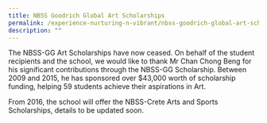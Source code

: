 ```yaml
---
title: NBSS Goodrich Global Art Scholarships
permalink: /experience-nurturing-n-vibrant/nbss-goodrich-global-art-scholarships
description: ""
---
```

<p>The NBSS-GG Art Scholarships have now ceased. On behalf of the student recipients and the school, we would like to thank Mr Chan Chong Beng for his significant contributions through the NBSS-GG Scholarship. Between 2009 and 2015, he has sponsored over $43,000 worth of scholarship funding, helping 59 students achieve their aspirations in Art.</p>
<p>From 2016, the school will offer the NBSS-Crete Arts and Sports Scholarships, details to be updated soon.&nbsp;</p>